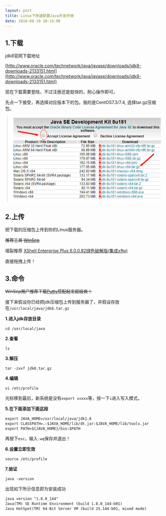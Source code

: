 ```yaml
---
layout: post
title: Linux下快速配置Java开发环境
date: 2018-08-10 10:14:00
---
```

## 1.下载

jdk8官网下载地址

[http://www.oracle.com/technetwork/java/javase/downloads/jdk8-downloads-2133151.html](http://www.oracle.com/technetwork/java/javase/downloads/jdk8-downloads-2133151.html)

现在下载需要登陆，不过注册还是挺快的，耐心操作即可。

先点一下接受，再选择对应版本下的包。我的是CentOS7.3/7.4, 选择tar.gz压缩包。

![](./20180810Linux下快速配置Java开发环境/1136672-20180810101450070-1802481458.png)


## 2.上传

把下载的压缩包上传到你的Linux服务器。

~~推荐工具 [WinScp](https://winscp.net/eng/download.php)~~

墙裂推荐 [XShell Enterprise Plus 6.0.0.82绿色破解版(集成xftp)](https://download.csdn.net/download/yueshutong123/11080082)

直接拖拽上传！

## 3.命令

~~WinScp用户推荐下载[Putty](https://www.chiark.greenend.org.uk/~sgtatham/putty/latest.html)搭配起来超级爽！~~

接下来假设你已经把jdk压缩包上传到服务器了，并假设存放在`/usr/local/java/jdk8.tar.gz`

**1.进入jdk存放目录**

```
cd /usr/local/java
```

**2.查看**

```
ls
```

**3.解压**

```
tar -zxvf jdk8.tar.gz
```

**4.编辑**

```
vi /etc/profile
```

光标移到最后，新系统是没有`export xxxxx`等，按一下`i`进入写入模式。

**5.在下面添加下面这段**

```
export JAVA_HOME=/usr/local/java/jdk1.8
export CLASSPATH=.:$JAVA_HOME/lib/dt.jar:$JAVA_HOME/lib/tools.jar
export PATH=${JAVA_HOME}/bin:$PATH
```

再按下`esc`，输入`:wq`保存并退出！

**6.设置立即生效**

```
source /etc/profile
```

**7.验证**

```
java -version
```

出现如下所示信息即为安装成功

```
java version "1.8.0_144"
Java(TM) SE Runtime Environment (build 1.8.0_144-b01)
Java HotSpot(TM) 64-Bit Server VM (build 25.144-b01, mixed mode)
```

